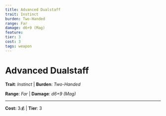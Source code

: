 ```yaml
---
title: Advanced Dualstaff
trait: Instinct
burden: Two-Handed
range: Far
damage: d6+9 (Mag)
feature: 
tier: 3
cost: 3
tags: weapon
---
```

# Advanced Dualstaff

**Trait**: _Instinct_ | **Burden**: _Two-Handed_

**Range**: _Far_ | **Damage**: _d6+9 (Mag)_

___
**Cost:** 3💰 | **Tier**: 3
